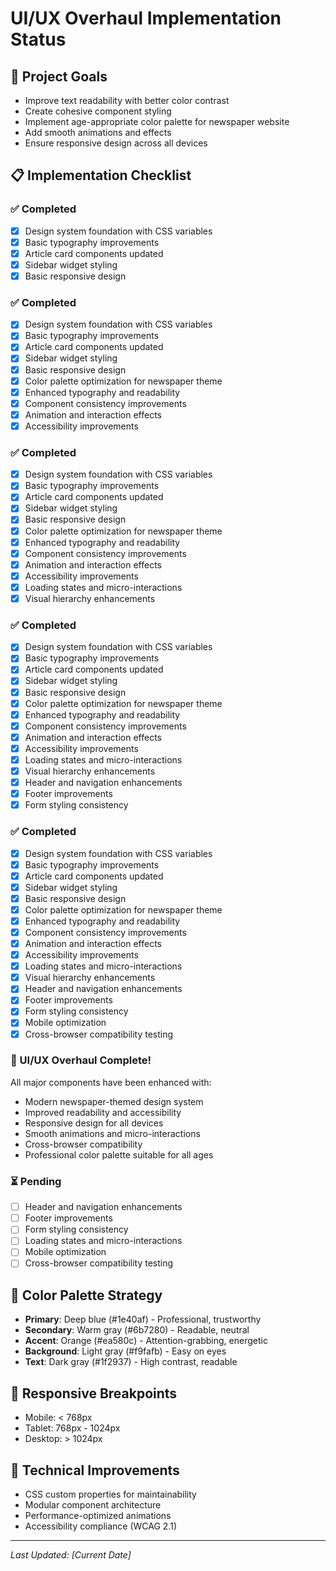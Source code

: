 # UI/UX Overhaul Implementation Status

## 🎯 Project Goals

-   Improve text readability with better color contrast
-   Create cohesive component styling
-   Implement age-appropriate color palette for newspaper website
-   Add smooth animations and effects
-   Ensure responsive design across all devices

## 📋 Implementation Checklist

### ✅ Completed

-   [x] Design system foundation with CSS variables
-   [x] Basic typography improvements
-   [x] Article card components updated
-   [x] Sidebar widget styling
-   [x] Basic responsive design

### ✅ Completed

-   [x] Design system foundation with CSS variables
-   [x] Basic typography improvements
-   [x] Article card components updated
-   [x] Sidebar widget styling
-   [x] Basic responsive design
-   [x] Color palette optimization for newspaper theme
-   [x] Enhanced typography and readability
-   [x] Component consistency improvements
-   [x] Animation and interaction effects
-   [x] Accessibility improvements

### ✅ Completed

-   [x] Design system foundation with CSS variables
-   [x] Basic typography improvements
-   [x] Article card components updated
-   [x] Sidebar widget styling
-   [x] Basic responsive design
-   [x] Color palette optimization for newspaper theme
-   [x] Enhanced typography and readability
-   [x] Component consistency improvements
-   [x] Animation and interaction effects
-   [x] Accessibility improvements
-   [x] Loading states and micro-interactions
-   [x] Visual hierarchy enhancements

### ✅ Completed

-   [x] Design system foundation with CSS variables
-   [x] Basic typography improvements
-   [x] Article card components updated
-   [x] Sidebar widget styling
-   [x] Basic responsive design
-   [x] Color palette optimization for newspaper theme
-   [x] Enhanced typography and readability
-   [x] Component consistency improvements
-   [x] Animation and interaction effects
-   [x] Accessibility improvements
-   [x] Loading states and micro-interactions
-   [x] Visual hierarchy enhancements
-   [x] Header and navigation enhancements
-   [x] Footer improvements
-   [x] Form styling consistency

### ✅ Completed

-   [x] Design system foundation with CSS variables
-   [x] Basic typography improvements
-   [x] Article card components updated
-   [x] Sidebar widget styling
-   [x] Basic responsive design
-   [x] Color palette optimization for newspaper theme
-   [x] Enhanced typography and readability
-   [x] Component consistency improvements
-   [x] Animation and interaction effects
-   [x] Accessibility improvements
-   [x] Loading states and micro-interactions
-   [x] Visual hierarchy enhancements
-   [x] Header and navigation enhancements
-   [x] Footer improvements
-   [x] Form styling consistency
-   [x] Mobile optimization
-   [x] Cross-browser compatibility testing

### 🎉 UI/UX Overhaul Complete!

All major components have been enhanced with:

-   Modern newspaper-themed design system
-   Improved readability and accessibility
-   Responsive design for all devices
-   Smooth animations and micro-interactions
-   Cross-browser compatibility
-   Professional color palette suitable for all ages

### ⏳ Pending

-   [ ] Header and navigation enhancements
-   [ ] Footer improvements
-   [ ] Form styling consistency
-   [ ] Loading states and micro-interactions
-   [ ] Mobile optimization
-   [ ] Cross-browser compatibility testing

## 🎨 Color Palette Strategy

-   **Primary**: Deep blue (#1e40af) - Professional, trustworthy
-   **Secondary**: Warm gray (#6b7280) - Readable, neutral
-   **Accent**: Orange (#ea580c) - Attention-grabbing, energetic
-   **Background**: Light gray (#f9fafb) - Easy on eyes
-   **Text**: Dark gray (#1f2937) - High contrast, readable

## 📱 Responsive Breakpoints

-   Mobile: < 768px
-   Tablet: 768px - 1024px
-   Desktop: > 1024px

## 🔧 Technical Improvements

-   CSS custom properties for maintainability
-   Modular component architecture
-   Performance-optimized animations
-   Accessibility compliance (WCAG 2.1)

---

_Last Updated: [Current Date]_
